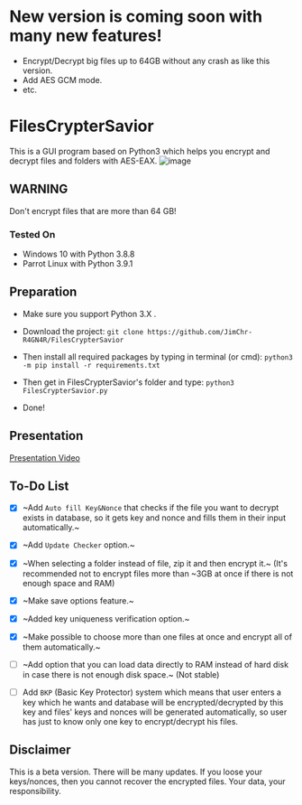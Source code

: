 # New version is coming soon with many new features!
- Encrypt/Decrypt big files up to 64GB without any crash as like this version.
- Add AES GCM mode.
- etc.

# FilesCrypterSavior
This is a GUI program based on Python3 which helps you encrypt and decrypt files and folders with AES-EAX.
![image](https://user-images.githubusercontent.com/59511698/110950390-76463d80-834c-11eb-87c3-3d1cf2b72d1e.png)


## WARNING
Don't encrypt files that are more than 64 GB!

### Tested On
- Windows 10 with Python 3.8.8
- Parrot Linux with Python 3.9.1


## Preparation
- Make sure you support Python 3.X .
- Download the project: `git clone https://github.com/JimChr-R4GN4R/FilesCrypterSavior`
- Then install all required packages by typing in terminal (or cmd):
`python3 -m pip install -r requirements.txt`


- Then get in FilesCrypterSavior's folder and type:
`python3 FilesCrypterSavior.py`

- Done!

## Presentation
[Presentation Video](https://www.youtube.com/watch?v=K3w5Q58m8UA)


## To-Do List
- [X] ~Add `Auto fill Key&Nonce` that checks if the file you want to decrypt exists in database, so it gets key and nonce and fills them in their input automatically.~


- [X] ~Add `Update Checker` option.~


- [X] ~When selecting a folder instead of file, zip it and then encrypt it.~ (It's recommended not to encrypt files more than ~3GB at once if there is not enough space and RAM)

- [X] ~Make save options feature.~

- [X] ~Added key uniqueness verification option.~

- [X] ~Make possible to choose more than one files at once and encrypt all of them automatically.~

- [ ] ~Add option that you can load data directly to RAM instead of hard disk in case there is not enough disk space.~ (Not stable)

- [ ] Add `BKP` (Basic Key Protector) system which means that user enters a key which he wants and database will be encrypted/decrypted by this key and files' keys and nonces will be generated automatically, so user has just to know only one key to encrypt/decrypt his files.



## Disclaimer
This is a beta version. There will be many updates. If you loose your keys/nonces, then you cannot recover the encrypted files. Your data, your responsibility.
